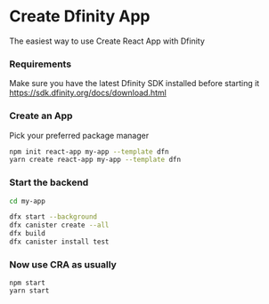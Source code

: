 # Create Dfinity App

The easiest way to use Create React App with Dfinity

### Requirements
Make sure you have the latest Dfinity SDK installed before starting it
https://sdk.dfinity.org/docs/download.html

### Create an App
Pick your preferred package manager
```sh
npm init react-app my-app --template dfn
yarn create react-app my-app --template dfn
```

### Start the backend 
```sh
cd my-app

dfx start --background
dfx canister create --all
dfx build
dfx canister install test
```

### Now use CRA as usually
```
npm start
yarn start
```
